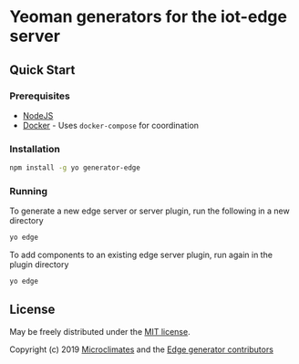 # Yeoman generators for the iot-edge server

## Quick Start

### Prerequisites

  * [NodeJS](https://nodejs.org)
  * [Docker](https://www.docker.com/products) - Uses `docker-compose` for coordination

### Installation

```bash
npm install -g yo generator-edge
```

### Running

To generate a new edge server or server plugin, run the following in a new directory

```bash
yo edge
```

To add components to an existing edge server plugin, run again in the plugin directory

```bash
yo edge
```

## License

May be freely distributed under the [MIT license](https://raw.githubusercontent.com/iot-edge/iot-edge/master/LICENSE).

Copyright (c) 2019 [Microclimates](https://github.com/microclimates) and the 
[Edge generator contributors](https://github.com/iot-edge/generator-edge/graphs/contributors)